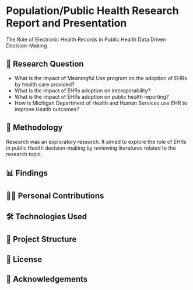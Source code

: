 # Population/Public Health Research Report and Presentation
The Role of Electronic Health Records in Public Health Data Driven Decision-Making

## 📖 Research Question
- What is the impact of Meaningful Use program on the adoption of EHRs by health care provided?
- What is the impact of EHRs adoption on interoperability?
- What is the impact of EHRs adoption on public health reporting?
- How is Michigan Department of Health and Human Services use EHR to improve Health outcomes?

## 🧪 Methodology
Research was an exploratory research. It aimed to explore the role of EHRs in public Health decision-making by reviewing literatures related to the research topic.

## 📊 Findings


## 🙋‍♀️ Personal Contributions


## 🛠️ Technologies Used


## 📂 Project Structure


## 📄 License


## 🙌 Acknowledgements

